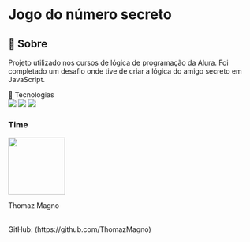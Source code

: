<h1>Jogo do número secreto</h1>
<h2>🔖 Sobre</h2>
<p>Projeto utilizado nos cursos de lógica de programação da Alura.
Foi completado um desafio onde tive de criar a lógica do amigo secreto em JavaScript.</p>
🚀 Tecnologias
<div>
  <img src="https://img.shields.io/badge/HTML-239120?style=for-the-badge&logo=html5&logoColor=white">
  <img src="https://img.shields.io/badge/CSS-239120?&style=for-the-badge&logo=css3&logoColor=white">
  <img src="https://img.shields.io/badge/JavaScript-F7DF1E?style=for-the-badge&logo=javascript&logoColor=black">
</div>
<h3>Time</h3>
<img loading="lazy" src="https://avatars.githubusercontent.com/u/172938179?v=4" width=115><br><p>Thomaz Magno</p><br> GitHub: (https://github.com/ThomazMagno)

